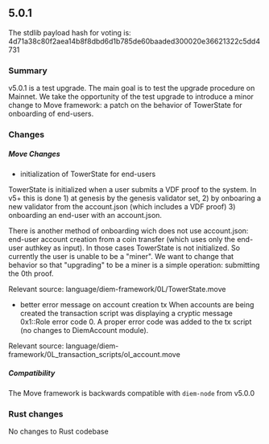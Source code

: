 ## 5.0.1

The stdlib payload hash for voting is: 4d71a38c80f2aea14b8f8dbd6d1b785de60baaded300020e36621322c5dd4731

### Summary
v5.0.1 is a test upgrade. The main goal is to test the upgrade procedure on Mainnet.
We take the opportunity of the test upgrade to introduce a minor change to Move framework: a patch on the behavior of TowerState for onboarding of end-users.

### Changes

##### Move Changes
  - initialization of TowerState for end-users

TowerState is initialized when a user submits a VDF proof to the system. In v5+ this is done 1) at genesis by the genesis validator set, 2) by onboaring a new validator from the account.json (which includes a VDF proof) 3) onboarding an end-user with an account.json.

There is another method of onboarding wich does not use account.json: end-user account creation from a coin transfer (which uses only the end-user authkey as input). In those cases TowerState is not initialized. So currently the user is unable to be a "miner". We want to change that behavior so that "upgrading" to be a miner is a simple operation: submitting the 0th proof.

Relevant source:
language/diem-framework/0L/TowerState.move

  - better error message on account creation tx
When accounts are being created the transaction script was displaying a cryptic message 0x1::Role error code 0. A proper error code was added to the tx script (no changes to DiemAccount module).

Relevant source:
language/diem-framework/0L_transaction_scripts/ol_account.move

##### Compatibility
The Move framework is backwards compatible with `diem-node` from v5.0.0
### Rust changes

No changes to Rust codebase
